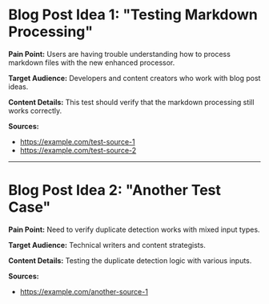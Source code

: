 # Blog Post Idea 1: "Testing Markdown Processing"

**Pain Point:** Users are having trouble understanding how to process markdown files with the new enhanced processor.

**Target Audience:** Developers and content creators who work with blog post ideas.

**Content Details:** This test should verify that the markdown processing still works correctly.

**Sources:**
- https://example.com/test-source-1
- https://example.com/test-source-2

---

# Blog Post Idea 2: "Another Test Case"

**Pain Point:** Need to verify duplicate detection works with mixed input types.

**Target Audience:** Technical writers and content strategists.

**Content Details:** Testing the duplicate detection logic with various inputs.

**Sources:**
- https://example.com/another-source-1
